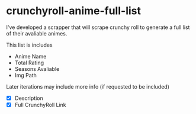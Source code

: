 # crunchyroll-anime-full-list

I've developed a scrapper that will scrape crunchy roll to generate a full list of their avaliable animes.

This list is includes
  - Anime Name
  - Total Rating
  - Seasons Avaliable
  - Img Path

Later iterations may include more info (if requested to be included)
  -[x] Description
  -[x] Full CrunchyRoll Link
